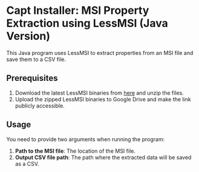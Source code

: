 
# Capt Installer: MSI Property Extraction using LessMSI (Java Version)

This Java program uses LessMSI to extract properties from an MSI file and save them to a CSV file.

## Prerequisites

1. Download the latest LessMSI binaries from [here](https://lessmsi.activescott.com/) and unzip the files.
2. Upload the zipped LessMSI binaries to Google Drive and make the link publicly accessible.

## Usage

You need to provide two arguments when running the program:

1. **Path to the MSI file**: The location of the MSI file.
2. **Output CSV file path**: The path where the extracted data will be saved as a CSV.
